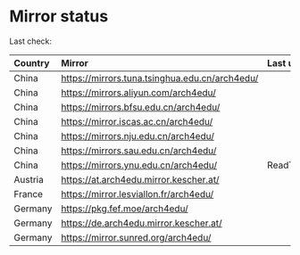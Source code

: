 <script src="./time.js"></script>
# Mirror status
Last check: <script type="text/javascript">localize(1689816940.6284068);</script>

|Country|Mirror|Last update|
|:------|:-----|:----------|
|China|https://mirrors.tuna.tsinghua.edu.cn/arch4edu/|<script type="text/javascript">localize(1689791433);</script>|
|China|https://mirrors.aliyun.com/arch4edu/|<script type="text/javascript">localize(1689748348);</script>|
|China|https://mirrors.bfsu.edu.cn/arch4edu/|<script type="text/javascript">localize(1689705217);</script>|
|China|https://mirror.iscas.ac.cn/arch4edu/|<script type="text/javascript">localize(1689791433);</script>|
|China|https://mirrors.nju.edu.cn/arch4edu/|<script type="text/javascript">localize(1689791433);</script>|
|China|https://mirrors.sau.edu.cn/arch4edu/|<script type="text/javascript">localize(1689791433);</script>|
|China|https://mirrors.ynu.edu.cn/arch4edu/|ReadTimeout|
|Austria|https://at.arch4edu.mirror.kescher.at/|<script type="text/javascript">localize(1689791433);</script>|
|France|https://mirror.lesviallon.fr/arch4edu/|<script type="text/javascript">localize(1689402753);</script>|
|Germany|https://pkg.fef.moe/arch4edu/|<script type="text/javascript">localize(1689791433);</script>|
|Germany|https://de.arch4edu.mirror.kescher.at/|<script type="text/javascript">localize(1689791433);</script>|
|Germany|https://mirror.sunred.org/arch4edu/|<script type="text/javascript">localize(1689791433);</script>|

<script src="./tablefilter/tablefilter.js"></script>
<script src="./table.js"></script>
